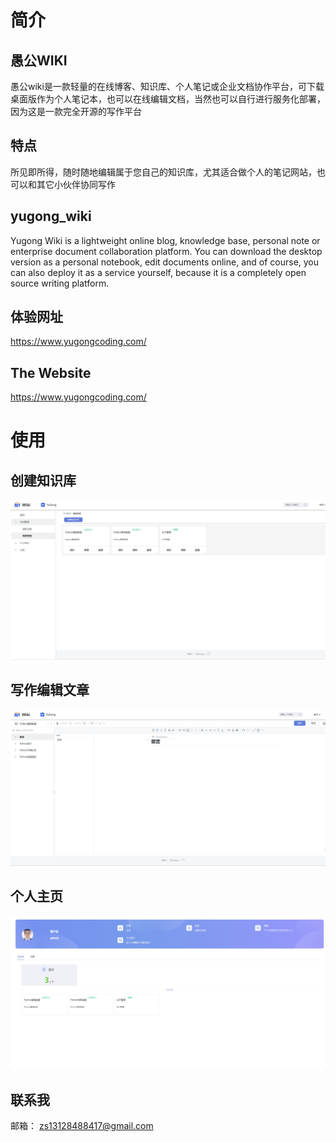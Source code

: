 # 简介
## 愚公WIKI
愚公wiki是一款轻量的在线博客、知识库、个人笔记或企业文档协作平台，可下载桌面版作为个人笔记本，也可以在线编辑文档，当然也可以自行进行服务化部署，因为这是一款完全开源的写作平台
## 特点
所见即所得，随时随地编辑属于您自己的知识库，尤其适合做个人的笔记网站，也可以和其它小伙伴协同写作
## yugong_wiki
Yugong Wiki is a lightweight online blog, knowledge base, personal note or enterprise document collaboration platform. You can download the desktop version as a personal notebook, edit documents online, and of course, you can also deploy it as a service yourself, because it is a completely open source writing platform.
## 体验网址
https://www.yugongcoding.com/
## The Website
https://www.yugongcoding.com/
# 使用
## 创建知识库
![image](https://github.com/yugongcoding/yugong_wiki/blob/main/1.png)
## 写作编辑文章
![image](https://github.com/yugongcoding/yugong_wiki/blob/main/2.png)
## 个人主页
![image](https://github.com/yugongcoding/yugong_wiki/blob/main/3.png)
## 联系我
邮箱： zs13128488417@gmail.com


